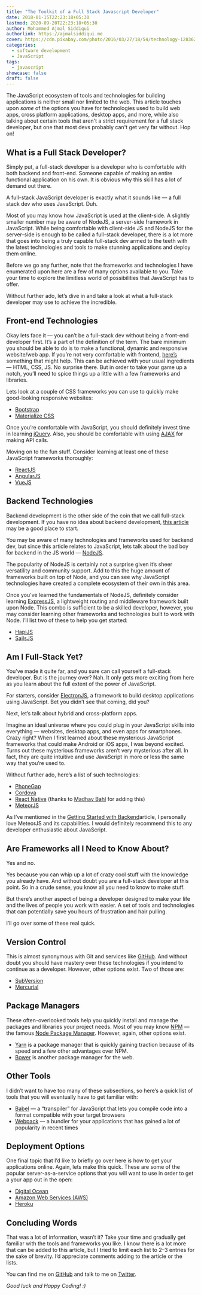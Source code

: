 ```yaml
---
title: "The Toolkit of a Full Stack Javascript Developer"
date: 2018-01-15T22:23:18+05:30
lastmod: 2020-09-20T22:23:18+05:30
author: Mohammed Ajmal Siddiqui
authorlink: https://ajmalsiddiqui.me
cover: https://cdn.pixabay.com/photo/2016/03/27/18/54/technology-1283624_960_720.jpg
categories:
  - software development
  - JavaScript
tags:
  - javascript
showcase: false
draft: false
---
```


The JavaScript ecosystem of tools and technologies for building applications is neither small nor limited to the web. This article touches upon *some* of the options you have for technologies used to build web apps, cross platform applications, desktop apps, and more, while also talking about certain tools that aren't a strict requirement for a full stack developer, but one that most devs probably can't get very far without. Hop on!

<!--more-->

## What is a Full Stack Developer?

Simply put, a full-stack developer is a developer who is comfortable with both backend and front-end. Someone capable of making an entire functional application on his own. It is obvious why this skill has a lot of demand out there.

A full-stack JavaScript developer is exactly what it sounds like — a full stack dev who uses JavaScript. Duh.

Most of you may know how JavaScript is used at the client-side. A slightly smaller number may be aware of NodeJS, a server-side framework in JavaScript. While being comfortable with client-side JS and NodeJS for the server-side is enough to be called a full-stack developer, there is a lot more that goes into being a truly capable full-stack dev armed to the teeth with the latest technologies and tools to make stunning applications and deploy them online.

Before we go any further, note that the frameworks and technologies I have enumerated upon here are a few of many options available to you. Take your time to explore the limitless world of possibilities that JavaScript has to offer.

Without further ado, let’s dive in and take a look at what a full-stack developer may use to achieve the incredible.

## Front-end Technologies

Okay lets face it — you can’t be a full-stack dev without being a front-end developer first. It’s a part of the definition of the term. The bare minimum you should be able to do is to make a functional, dynamic and responsive website/web app. If you’re not very comfortable with frontend, [here’s](https://codeburst.io/a-practical-approach-to-web-development-1ee37a4ad829) something that might help. This can be achieved with your usual ingredients — HTML, CSS, JS. No surprise there. But in order to take your game up a notch, you’ll need to spice things up a little with a few frameworks and libraries.

Lets look at a couple of CSS frameworks you can use to quickly make good-looking responsive websites:

* [Bootstrap](https://getbootstrap.com/)
* [Materialize CSS](http://materializecss.com/)

Once you’re comfortable with JavaScript, you should definitely invest time in learning [jQuery](https://jquery.com/). Also, you should be comfortable with using [AJAX](https://developer.mozilla.org/en-US/docs/Web/Guide/AJAX) for making API calls.

Moving on to the fun stuff. Consider learning at least one of these JavaScript frameworks thoroughly:

* [ReactJS](https://reactjs.org/)
* [AngularJS](https://angularjs.org/)
* [VueJS](https://vuejs.org/)

## Backend Technologies

Backend development is the other side of the coin that we call full-stack development. If you have no idea about backend development, [this article](https://medium.com/@ajmalsiddiqui21/getting-started-with-backend-development-bfd8299e22e8) may be a good place to start.

You may be aware of many technologies and frameworks used for backend dev, but since this article relates to JavaScript, lets talk about the bad boy for backend in the JS world — [NodeJS](https://nodejs.org/en/).

The popularity of NodeJS is certainly not a surprise given it’s sheer versatility and community support. Add to this the huge amount of frameworks built on top of Node, and you can see why JavaScript technologies have created a complete ecosystem of their own in this area.

Once you’ve learned the fundamentals of NodeJS, definitely consider learning [ExpressJS](https://expressjs.com/), a lightweight routing and middleware framework built upon Node. This combo is sufficient to be a skilled developer, however, you may consider learning other frameworks and technologies built to work with Node. I’ll list two of these to help you get started:

* [HapiJS](https://hapijs.com/)
* [SailsJS](https://sailsjs.com/)

## Am I Full-Stack Yet?

You’ve made it quite far, and you sure can call yourself a full-stack developer. But is the journey over? Nah. It only gets more exciting from here as you learn about the full extent of the power of JavaScript.

For starters, consider [ElectronJS](https://electronjs.org/), a framework to build desktop applications using JavaScript. Bet you didn’t see that coming, did you?

Next, let’s talk about hybrid and cross-platform apps.

Imagine an ideal universe where you could plug in your JavaScript skills into everything — websites, desktop apps, and even apps for smartphones. Crazy right? When I first learned about these mysterious JavaScript frameworks that could make Android or iOS apps, I was beyond excited. Turns out these mysterious frameworks aren’t very mysterious after all. In fact, they are quite intuitive and use JavaScript in more or less the same way that you’re used to.

Without further ado, here’s a list of such technologies:

* [PhoneGap](https://phonegap.com/)
* [Cordova](https://cordova.apache.org/)
* [React Native](https://facebook.github.io/react-native/) (thanks to [Madhav Bahl](https://madhavbahl.tech/) for adding this)
* [MeteorJS](https://www.meteor.com/)

As I’ve mentioned in the [Getting Started with Backend](https://medium.com/@ajmalsiddiqui21/getting-started-with-backend-development-bfd8299e22e8)article, I personally love MeteorJS and its capabilities. I would definitely recommend this to any developer enthusiastic about JavaScript.

## Are Frameworks all I Need to Know About?

Yes and no.

Yes because you can whip up a lot of crazy cool stuff with the knowledge you already have. And without doubt you are a full-stack developer at this point. So in a crude sense, you know all you need to know to make stuff.

But there’s another aspect of being a developer designed to make your life and the lives of people you work with easier. A set of tools and technologies that can potentially save you hours of frustration and hair pulling.

I’ll go over some of these real quick.

## Version Control

This is almost synonymous with Git and services like [GitHub](https://github.com/). And without doubt you should have mastery over these technologies if you intend to continue as a developer. However, other options exist. Two of those are:

* [SubVersion](https://subversion.apache.org/)
* [Mercurial](https://www.mercurial-scm.org/)

## Package Managers

These often-overlooked tools help you quickly install and manage the packages and libraries your project needs. Most of you may know [NPM](https://www.npmjs.com/) — the famous [Node Package Manager](https://www.npmjs.com/). However, again, other options exist.

* [Yarn](https://yarnpkg.com/en/) is a package manager that is quickly gaining traction because of its speed and a few other advantages over NPM.
* [Bower](https://bower.io/) is another package manager for the web.

## Other Tools

I didn’t want to have too many of these subsections, so here’s a quick list of tools that you will eventually have to get familiar with:

* [Babel](https://babeljs.io/) — a “transpiler” for JavaScript that lets you compile code into a format compatible with your target browsers
* [Webpack](https://webpack.js.org/) — a bundler for your applications that has gained a lot of popularity in recent times

## Deployment Options

One final topic that I’d like to briefly go over here is how to get your applications online. Again, lets make this quick. These are some of the popular server-as-a-service options that you will want to use in order to get a your app out in the open:

* [Digital Ocean](https://www.digitalocean.com/)
* [Amazon Web Services (AWS)](https://aws.amazon.com/)
* [Heroku](https://www.heroku.com/)

## Concluding Words

That was a lot of information, wasn’t it? Take your time and gradually get familiar with the tools and frameworks you like. I know there is a lot more that can be added to this article, but I tried to limit each list to 2–3 entries for the sake of brevity. I’d appreciate comments adding to the article or the lists.

You can find me on [GitHub](https://github.com/ajmalsiddiqui/) and talk to me on [Twitter](https://twitter.com/_ajmalsiddiqui).

*Good luck and Happy Coding! :)*
